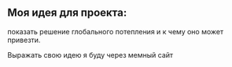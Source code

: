 ## Моя идея для проекта:
показать решение глобального потепления и к чему оно может привезти. 
  
  Выражать свою идею я буду через мемный сайт 

